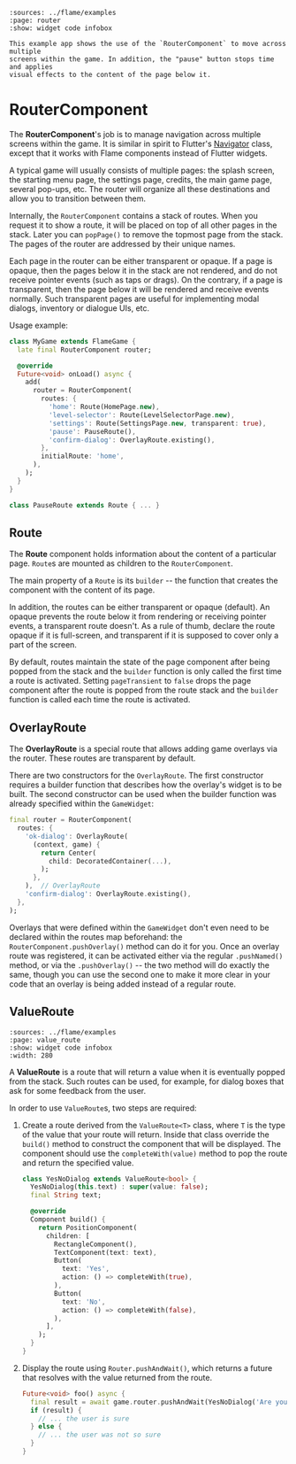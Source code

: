 
```{flutter-app}
:sources: ../flame/examples
:page: router
:show: widget code infobox

This example app shows the use of the `RouterComponent` to move across multiple
screens within the game. In addition, the "pause" button stops time and applies
visual effects to the content of the page below it.
```


# RouterComponent

The **RouterComponent**'s job is to manage navigation across multiple screens within the game. It is
similar in spirit to Flutter's [Navigator][Flutter Navigator] class, except that it works with Flame
components instead of Flutter widgets.

A typical game will usually consists of multiple pages: the splash screen, the starting menu page,
the settings page, credits, the main game page, several pop-ups, etc. The router will organize
all these destinations and allow you to transition between them.

Internally, the `RouterComponent` contains a stack of routes. When you request it to show a route,
it will be placed on top of all other pages in the stack. Later you can `popPage()` to remove the
topmost page from the stack. The pages of the router are addressed by their unique names.

Each page in the router can be either transparent or opaque. If a page is opaque, then the pages
below it in the stack are not rendered, and do not receive pointer events (such as taps or drags).
On the contrary, if a page is transparent, then the page below it will be rendered and receive
events normally. Such transparent pages are useful for implementing modal dialogs, inventory or
dialogue UIs, etc.

Usage example:

```dart
class MyGame extends FlameGame {
  late final RouterComponent router;

  @override
  Future<void> onLoad() async {
    add(
      router = RouterComponent(
        routes: {
          'home': Route(HomePage.new),
          'level-selector': Route(LevelSelectorPage.new),
          'settings': Route(SettingsPage.new, transparent: true),
          'pause': PauseRoute(),
          'confirm-dialog': OverlayRoute.existing(),
        },
        initialRoute: 'home',
      ),
    );
  }
}

class PauseRoute extends Route { ... }
```

[Flutter Navigator]: https://api.flutter.dev/flutter/widgets/Navigator-class.html


## Route

The **Route** component holds information about the content of a particular page. `Route`s are
mounted as children to the `RouterComponent`.

The main property of a `Route` is its `builder` -- the function that creates the component with
the content of its page.

In addition, the routes can be either transparent or opaque (default). An opaque prevents the route
below it from rendering or receiving pointer events, a transparent route doesn't. As a rule of
thumb, declare the route opaque if it is full-screen, and transparent if it is supposed to cover
only a part of the screen.

By default, routes maintain the state of the page component after being popped from the stack
and the `builder` function is only called the first time a route is activated.  Setting `pageTransient` to `false` drops the page component after the route is popped from the
route stack and the `builder` function is called each time the route is activated.


## OverlayRoute

The **OverlayRoute** is a special route that allows adding game overlays via the router. These
routes are transparent by default.

There are two constructors for the `OverlayRoute`. The first constructor requires a builder function
that describes how the overlay's widget is to be built. The second constructor can be used when the
builder function was already specified within the `GameWidget`:

```dart
final router = RouterComponent(
  routes: {
    'ok-dialog': OverlayRoute(
      (context, game) {
        return Center(
          child: DecoratedContainer(...),
        );
      },
    ),  // OverlayRoute
    'confirm-dialog': OverlayRoute.existing(),
  },
);
```

Overlays that were defined within the `GameWidget` don't even need to be declared within the routes
map beforehand: the `RouterComponent.pushOverlay()` method can do it for you. Once an overlay route
was registered, it can be activated either via the regular `.pushNamed()` method, or via the
`.pushOverlay()` -- the two method will do exactly the same, though you can use the second one to
make it more clear in your code that an overlay is being added instead of a regular route.


## ValueRoute

```{flutter-app}
:sources: ../flame/examples
:page: value_route
:show: widget code infobox
:width: 280
```

A **ValueRoute** is a route that will return a value when it is eventually popped from the stack.
Such routes can be used, for example, for dialog boxes that ask for some feedback from the user.

In order to use `ValueRoute`s, two steps are required:

1. Create a route derived from the `ValueRoute<T>` class, where `T` is the type of the value that
   your route will return. Inside that class override the `build()` method to construct the
   component that will be displayed. The component should use the `completeWith(value)` method to
   pop the route and return the specified value.

   ```dart
   class YesNoDialog extends ValueRoute<bool> {
     YesNoDialog(this.text) : super(value: false);
     final String text;

     @override
     Component build() {
       return PositionComponent(
         children: [
           RectangleComponent(),
           TextComponent(text: text),
           Button(
             text: 'Yes',
             action: () => completeWith(true),
           ),
           Button(
             text: 'No',
             action: () => completeWith(false),
           ),
         ],
       );
     }
   }
   ```

2. Display the route using `Router.pushAndWait()`, which returns a future that resolves with the
   value returned from the route.

   ```dart
   Future<void> foo() async {
     final result = await game.router.pushAndWait(YesNoDialog('Are you sure?'));
     if (result) {
       // ... the user is sure
     } else {
       // ... the user was not so sure
     }
   }
   ```
